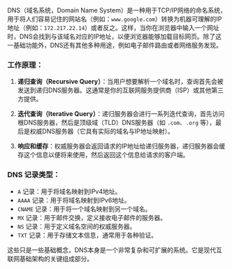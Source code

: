DNS（域名系统，Domain Name System）是一种用于TCP/IP网络的命名系统，用于将人们容易记住的网站名（例如：`www.google.com`）转换为机器可理解的IP地址（例如：`172.217.22.14`）或者反之。这样，当你在浏览器中输入一个网址时，DNS会找到与该域名对应的IP地址，以便浏览器能够加载目标网页。除了这一基础功能外，DNS还有其他多种用途，例如电子邮件路由或者网络服务发现。

### 工作原理：

1. **递归查询（Recursive Query）**：当用户想要解析一个域名时，查询首先会被发送到递归DNS服务器。这通常是你的互联网服务提供商（ISP）或其他第三方提供。

2. **迭代查询（Iterative Query）**：递归服务器会进行一系列迭代查询，首先访问根DNS服务器，然后是顶级域（TLD）DNS服务器（如 `.com`、`.org` 等），最后是权威DNS服务器（它具有实际的域名与IP地址映射）。

3. **响应和缓存**：权威服务器会返回请求的IP地址给递归服务器，递归服务器会缓存这个信息以便将来使用，然后返回这个信息给请求的客户端。

### DNS 记录类型：

- `A` 记录：用于将域名映射到IPv4地址。
- `AAAA` 记录：用于将域名映射到IPv6地址。
- `CNAME` 记录：用于将一个域名映射到另一个域名。
- `MX` 记录：用于邮件交换，定义接收电子邮件的服务器。
- `NS` 记录：用于定义域名空间的权威服务器。
- `TXT` 记录：用于存储文本信息，通常用于各种验证。

这些只是一些基础概念，DNS本身是一个非常复杂和可扩展的系统。它是现代互联网基础架构的关键组成部分。